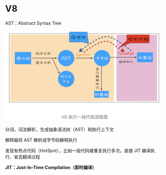# V8

AST：Abstract Syntax Tree

![alt text](image.png)

分词，词法解析，生成抽象语法树（AST）和执行上下文

解释器将 AST 解析成字节码解释执行

发现有热点代码（HotSpot），比如一段代码被重复执行多次。直接 JIT 编译执行，省去翻译过程

**JIT：Just-In-Time Compilation（即时编译）**